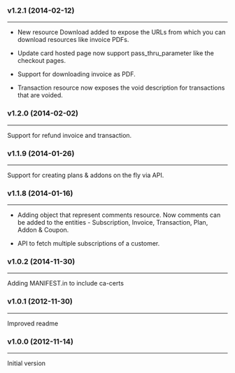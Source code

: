 ### v1.2.1  (2014-02-12)
* * *
* New resource Download added to expose the URLs from which you can download resources like invoice PDFs.

* Update card hosted page now support pass_thru_parameter like the checkout pages. 

* Support for downloading invoice as PDF.

* Transaction resource now exposes the void description for transactions that are voided.

### v1.2.0  (2014-02-02) 
* * *    
Support for refund invoice and transaction.

### v1.1.9  (2014-01-26) 
* * *    
Support for creating plans & addons on the fly via API.

### v1.1.8  (2014-01-16) 
* * *    
* Adding object that represent comments resource. Now comments can be added to the entities - Subscription, Invoice, Transaction, Plan, Addon & Coupon. 

* API to fetch multiple subscriptions of a customer.

### v1.0.2  (2014-11-30)
* * *    
Adding MANIFEST.in to include ca-certs

### v1.0.1  (2012-11-30)
* * *    
Improved readme

### v1.0.0  (2012-11-14)
* * *    
Initial version

